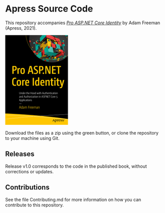 # Apress Source Code

This repository accompanies [*Pro ASP.NET Core Identity*](https://www.apress.com/9781484268575) by Adam Freeman (Apress, 2021).

[comment]: #cover
![Cover image](9781484268575.jpg)

Download the files as a zip using the green button, or clone the repository to your machine using Git.

## Releases

Release v1.0 corresponds to the code in the published book, without corrections or updates.

## Contributions

See the file Contributing.md for more information on how you can contribute to this repository.
